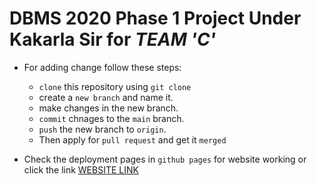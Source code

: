 # DBMS 2020 Phase 1 Project Under Kakarla Sir for *TEAM 'C'*
- For adding change follow these steps:
  - `clone` this repository using `git clone`
  -  create a `new branch` and name it.
  -  make changes in the new branch.
  - `commit` chnages to the `main` branch.
  - `push` the new branch to `origin`.
  -  Then apply for `pull request` and get it `merged`
  
- Check the deployment pages in `github pages` for website working or click the link [WEBSITE LINK](https://dbms-web.github.io/portfoliosite/)

